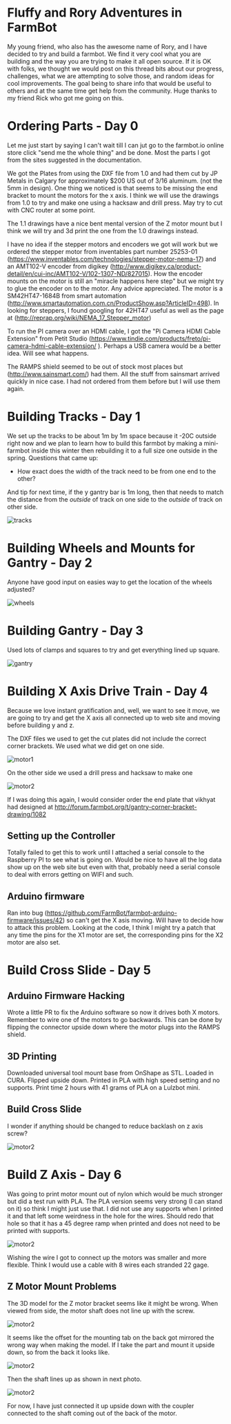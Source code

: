 
# Fluffy and Rory Adventures in FarmBot

My young friend, who also has the awesome name of Rory, and I have decided to try and build a farmbot. We find it very cool what you are building and the way you are trying to make it all open source. If it is OK with folks, we thought we would post on this thread bits about our progress, challenges, what we are attempting to solve those, and random ideas for cool improvements. The goal being to share info that would be useful to others and at the same time get help from the community. Huge thanks to my friend Rick who got me going on this.


# Ordering Parts - Day 0 

Let me just start by saying I can't wait till I can jut go to the farmbot.io online store click "send me the whole thing" and be done. Most the parts I got from the sites suggested in the documentation.

We got the Plates from using the DXF file from 1.0 and had them cut by JP Metals in Calgary for approximately $200 US out of 3/16 aluminum. (not the 5mm in design). One thing we noticed is that seems to be missing the end bracket to mount the motors for the x axis. I think we will use the drawings from 1.0 to try and make one using a hacksaw and drill press. May try to cut with CNC router at some point.

The 1.1 drawings have a nice bent mental version of the Z motor mount but I think we will try and 3d print the one from the 1.0 drawings instead. 

I have no idea if the stepper motors and encoders we got will work but we ordered the stepper motor from inventables part number 25253-01 (https://www.inventables.com/technologies/stepper-motor-nema-17) and an AMT102-V encoder from digikey (http://www.digikey.ca/product-detail/en/cui-inc/AMT102-V/102-1307-ND/827015). How the encoder mounts on the motor is still an "miracle happens here step" but we might try to glue the encoder on to the motor. Any advice appreciated.  The motor is a SM42HT47-1684B from smart automation (http://www.smartautomation.com.cn/ProductShow.asp?ArticleID=498). In looking for steppers, I found googling for 42HT47 useful as well as the page at (http://reprap.org/wiki/NEMA_17_Stepper_motor)

To run the PI camera over an HDMI cable, I got the "Pi Camera HDMI Cable Extension" from Petit Studio (https://www.tindie.com/products/freto/pi-camera-hdmi-cable-extension/ ). Perhaps a USB camera would be a better idea. Will see what happens.

The RAMPS shield seemed to be out of stock most places but (http://www.sainsmart.com/) had them. All the stuff from sainsmart arrived quickly in nice case. I had not ordered from them before but I will use them again.


# Building Tracks - Day 1

We set up the tracks to be about 1m by 1m space because it -20C outside right now and we plan to learn how to build this farmbot by making a mini-farmbot inside this winter then rebuilding it to a full size one outside in the spring. Questions that came up:

* How exact does the width of the track need to be from one end to the other?

And tip for next time, if the y gantry bar is 1m long, then that needs to match the distance from the *outside* of track on one side to the *outside* of track on other side.

![tracks](images/_DSC0314.jpg)

# Building Wheels and Mounts for Gantry - Day 2

Anyone have good input on easies way to get the location of the wheels adjusted?

![wheels](images/_DSC0320.jpg)


# Building Gantry - Day 3 

Used lots of clamps and squares to try and get everything lined up square.

![gantry](images/_DSC0336.jpg)


# Building X Axis Drive Train - Day 4

Because we love instant gratification and, well, we want to see it move, we are going to try and get the X axis all connected up to web site and moving before building y and z.

The DXF files we used to get the cut plates did not include the correct corner brackets. We used what we did get on one side.

![motor1](images/_DSC0340.jpg)

On the other side  we used a drill press and hacksaw to make one

![motor2](images/_DSC0339.jpg)

If I was doing this again, I would consider order the end plate that vikhyat had designed at http://forum.farmbot.org/t/gantry-corner-bracket-drawing/1082 


## Setting up the Controller

Totally failed to get this to work until I attached a serial console to the Raspberry PI  to see what is going on. Would be nice to have all the log data show up on the web site but even with that, probably need a serial console to deal with errors getting on WIFI and such.

## Arduino firmware

Ran into bug (https://github.com/FarmBot/farmbot-arduino-firmware/issues/42) so can't get the X asis moving. Will have to decide how to attack this problem. Looking at the code, I think I might try a patch that any time the pins for the X1 motor are set, the corresponding pins for the X2 motor are also set.


# Build Cross Slide - Day 5

## Arduino Firmware Hacking

Wrote a little PR to fix the Arduino software so now it drives both X motors. Remember to wire one of the motors to go backwards. This can be done by flipping the connector upside down where the motor plugs into the RAMPS shield. 

## 3D Printing

Downloaded universal tool mount base from OnShape as STL. Loaded in CURA. Flipped upside down. Printed in PLA with high speed setting and no supports. Print time 2 hours with 41 grams of PLA on a Lulzbot mini.

## Build Cross Slide

I wonder if anything should be changed to reduce backlash on z axis screw?

![motor2](images/_DSC0351.jpg)


# Build Z Axis - Day 6

Was going to print motor mount out of nylon which would be much stronger but did a test run with PLA. The PLA version seems very strong (I can stand on it) so think I might just use that. I did not use any supports when I printed it and that left some weirdness in the hole for the wires. Should redo that hole so that it has a 45 degree ramp when printed and does not need to be printed with supports.

![motor2](images/_DSC0329.jpg)

Wishing the wire I got to connect up the motors was smaller and more flexible. Think I would use a cable with 8 wires each stranded 22 gage.

## Z Motor Mount Problems

The 3D model for the Z motor bracket seems like it might be wrong. When viewed from side, the motor shaft does not line up with the screw.

![motor2](images/_DSC0361.jpg)

It seems like the offset for the mounting tab on the back got mirrored the wrong way when making the model. If I take the part and mount it upside down, so from the back it looks like.

![motor2](images/_DSC0363.jpg)

Then the shaft lines up as shown in next photo.

![motor2](images/_DSC0364.jpg)

For now, I have just connected it up upside down with the coupler connected to the shaft coming out of the back of the motor.

